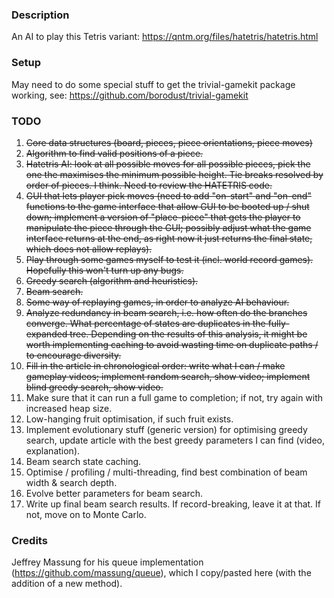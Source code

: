 ### Description
An AI to play this Tetris variant: https://qntm.org/files/hatetris/hatetris.html

### Setup
May need to do some special stuff to get the trivial-gamekit package working, see: https://github.com/borodust/trivial-gamekit

### TODO
1. ~~Core data structures (board, pieces, piece orientations, piece moves)~~
2. ~~Algorithm to find valid positions of a piece.~~
3. ~~Hatetris AI: look at all possible moves for all possible pieces, pick the one the maximises the minimum possible height. Tie breaks resolved by order of pieces. I think. Need to review the HATETRIS code.~~
4. ~~GUI that lets player pick moves (need to add "on-start" and "on-end" functions to the game interface that allow GUI to be booted up / shut down; implement a version of "place-piece" that gets the player to manipulate the piece through the GUI; possibly adjust what the game interface returns at the end, as right now it just returns the final state, which does not allow replays).~~
5. ~~Play through some games myself to test it (incl. world record games). Hopefully this won't turn up any bugs.~~
6. ~~Greedy search (algorithm and heuristics).~~
7. ~~Beam search.~~
8. ~~Some way of replaying games, in order to analyze AI behaviour.~~
9. ~~Analyze redundancy in beam search, i.e. how often do the branches converge. What percentage of states are duplicates in the fully-expanded tree. Depending on the results of this analysis, it might be worth implementing caching to avoid wasting time on duplicate paths / to encourage diversity.~~
10. ~~Fill in the article in chronological order: write what I can / make gameplay videos; implement random search, show video; implement blind greedy search, show video.~~
11. Make sure that it can run a full game to completion; if not, try again with increased heap size.
12. Low-hanging fruit optimisation, if such fruit exists.
13. Implement evolutionary stuff (generic version) for optimising greedy search, update article with the best greedy parameters I can find (video, explanation).
14. Beam search state caching.
15. Optimise / profiling / multi-threading, find best combination of beam width & search depth.
16. Evolve better parameters for beam search.
17. Write up final beam search results. If record-breaking, leave it at that. If not, move on to Monte Carlo.

### Credits
Jeffrey Massung for his queue implementation (https://github.com/massung/queue), which I copy/pasted here (with the addition of a new method).
